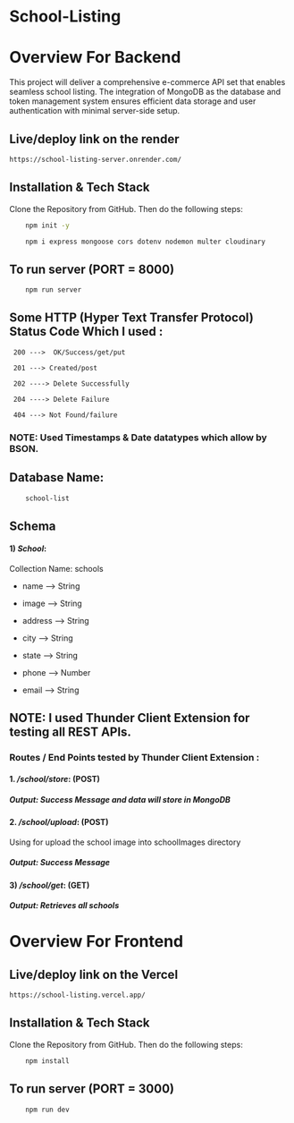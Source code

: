 # School-Listing

# Overview For Backend
This project will deliver a comprehensive e-commerce API set that enables seamless school listing. The integration of MongoDB as the database and token management system ensures efficient data storage and user authentication with minimal server-side setup.

## Live/deploy link on the render
```bash
https://school-listing-server.onrender.com/

```

## Installation & Tech Stack

Clone the Repository from GitHub. Then do the following steps:

```bash
    npm init -y

    npm i express mongoose cors dotenv nodemon multer cloudinary
```
## To run server (PORT = 8000)
```bash
    npm run server
```

## Some HTTP (Hyper Text Transfer Protocol) Status Code Which I used :
     
     200 --->  OK/Success/get/put

     201 ---> Created/post

     202 ----> Delete Successfully

     204 ----> Delete Failure

     404 ---> Not Found/failure

### NOTE: Used Timestamps & Date datatypes which allow by BSON.

## Database Name:
```bash
    school-list
```
## Schema

#### 1) *School*:

Collection Name: schools

- name --> String

- image --> String

- address --> String

- city --> String

- state --> String

- phone --> Number

- email --> String

## NOTE: I used Thunder Client Extension for testing all REST APIs.

### Routes / End Points tested by Thunder Client Extension :

#### 1. */school/store*: (POST)
 
##### Output: Success Message and data will store in MongoDB

#### 2.  */school/upload*: (POST)

Using for upload the school image into schoolImages directory

##### Output: Success Message

#### 3) */school/get*: (GET)

##### Output: Retrieves all schools


# Overview For Frontend

## Live/deploy link on the Vercel
```bash
https://school-listing.vercel.app/

```
## Installation & Tech Stack

Clone the Repository from GitHub. Then do the following steps:

```bash
    npm install
```
## To run server (PORT = 3000)
```bash
    npm run dev
```